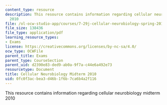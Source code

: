 ```yaml
---
content_type: resource
description: This resource contains information regarding cellular neurobiology midterm
  2010
file: /ol-ocw-studio-app/courses/7-29j-cellular-neurobiology-spring-2012/0fc0f3acbea3d46b1f6b7ca6b4a2f116_MIT7_29JS12_Midterm10.pdf
file_size: 138436
file_type: application/pdf
learning_resource_types:
- Exams
license: https://creativecommons.org/licenses/by-nc-sa/4.0/
ocw_type: OCWFile
parent_title: Exams
parent_type: CourseSection
parent_uid: d2390e83-ded9-ab0a-9f7a-c44e6a492e73
resourcetype: Document
title: Cellular Neurobiology Midterm 2010
uid: 0fc0f3ac-bea3-d46b-1f6b-7ca6b4a2f116
---
```

This resource contains information regarding cellular neurobiology midterm 2010